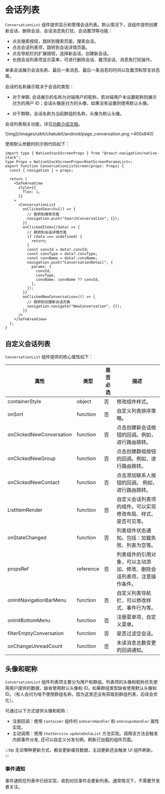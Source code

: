 # 会话列表

<Toc />

`ConversationList` 组件提供显示和管理会话列表。默认情况下，该组件提供创建新会话、删除会话、会话消息免打扰、会话置顶等功能：

- 点击搜索按钮，跳转到搜索页面，搜索会话。
- 点击会话列表项，跳转到会话详情页面。
- 点击导航栏的扩展按钮，选择新会话，创建新会话。
- 长按会话列表项显示菜单，可进行删除会话、置顶会话、消息免打扰操作。

单条会话展示会话名称、最后一条消息、最后一条消息的时间以及置顶和禁言状态等。

会话的名称展示取决于会话的类型：

- 对于单聊, 会话展示的名称为对端用户的昵称。若对端用户未设置昵称则展示对方的用户 ID；会话头像是对方的头像，如果没有设置则使用默认头像。

- 对于群聊，会话名称为当前群组的名称，头像为默认头像。

会话列表相关功能，详见[功能介绍文档](chatfeature_conversation.html)。

![img](/images/uikit/chatuikit/android/page_conversation.png =400x840)

使用默认参数时的示例代码如下：

```tsx
import type { NativeStackScreenProps } from "@react-navigation/native-stack";
type Props = NativeStackScreenProps<RootScreenParamsList>;
export function ConversationListScreen(props: Props) {
  const { navigation } = props;

  return (
    <SafeAreaView
      style={{
        flex: 1,
      }}
    >
      <ConversationList
        onClickedSearch={() => {
          // 跳转到搜索页面
          navigation.push("SearchConversation", {});
        }}
        onClickedItem={(data) => {
          // 跳转到会话详情页面
          if (data === undefined) {
            return;
          }
          const convId = data?.convId;
          const convType = data?.convType;
          const convName = data?.convName;
          navigation.push("ConversationDetail", {
            params: {
              convId,
              convType,
              convName: convName ?? convId,
            },
          });
        }}
        onClickedNewConversation={() => {
          // 跳转到创建新会话页面
          navigation.navigate("NewConversation", {});
        }}
      />
    </SafeAreaView>
  );
}
```

## 自定义会话列表

`ConversationList` 组件提供的核心属性如下：

| 属性                     | 类型      | 是否必选 | 描述                                                                   |
| ------------------------ | --------- | -------- | ---------------------------------------------------------------------- |
| containerStyle           | object    | 否       | 修改组件样式。                                                         |
| onSort                   | function  | 否       | 自定义列表排序策略。                                                   |
| onClickedNewConversation | function  | 否       | 点击创建新会话按钮的回调。例如，进行路由跳转。                               |
| onClickedNewGroup        | function  | 否       | 点击创建群组按钮的回调。例如，进行路由跳转。                                 |
| onClickedNewContact      | function  | 否       | 点击添加联系人按钮的回调。 例如，进行路由跳转。                              |
| ListItemRender           | function  | 否       | 自定义会话列表项的组件。可以实现修改布局、样式、是否可见等。           |
| onStateChanged           | function  | 否       | 列表组件状态通知。包括：加载失败、列表为空等。                         |
| propsRef                 | reference | 否       | 列表组件的引用对象，可以主动添加、修改、删除会话列表项，注意操作条件。 |
| onInitNavigationBarMenu  | function  | 否       | 自定义列表导航栏，可以修改样式、事件行为等。                           |
| onInitBottomMenu         | function  | 否       | 注册菜单项，自定义菜单。                                               |
| filterEmptyConversation  | function  | 否       | 是否过滤空会话。                                                       |
| onChangeUnreadCount      | function  | 否       | 未读消息总数变更的回调通知。                                           |

## 头像和昵称

`ConversationList` 组件列表项主要分为用户和群组。列表项的头像和昵称优先使用用户提供的数据，缺省使用默认头像和 ID。如果群组类型缺省使用默认头像和 ID。（有人会问为啥不使用群组名称，因为这里还没有获取到群组列表，后续会优化）。

可通过以下方式提供头像和昵称：

- 注册回调：使用 `Container` 组件的 `onUsersHandler` 和 `onGroupsHandler` 属性实现。
- 主动调用：使用 `ChatService.updateDataList` 方法实现。调用该方法会触发内部事件分发, 还可以自定义分发句柄，刷新已加载的组件页面。

:::tip
无论哪种更新方式，都会更新缓存数据，主动更新还会触发 UI 组件刷新。
:::

### 事件通知

事件通知在列表中已经实现，收到对应事件会更新列表。通常情况下，不需要开发者关注。
